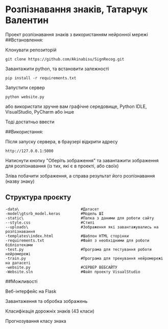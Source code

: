 # Розпізнавання знаків, Татарчук Валентин
Проект розпізнавання знаків з використанням нейронної мережі
##Встановлення:

Клонувати репозиторій
```
git clone https://github.com/Akinabisu/SignRecog.git
```
Завантажити python, та встановити залежності

```
pip install -r requirements.txt
```
Запустити сервер
```
python website.py
```
або використати зручне вам графічне середовище, Python IDLE, VisualStudio, PyCharm або інше

Тоді достатньо ввести 

##Використання:

Після запуску сервера, в браузері відкрити адресу
```
http://127.0.0.1:5000
```
Натиснути кнопку "Оберіть зображення" та завантажити зображення для розпізнавання (із тих, які є в проекті, або своїх)

Зліва побачити зображення, а справа результат його розпізнавання (назву знаку)

## Структура проєкту
```
-data\                           #Датасет
-model\gtsrb_model.keras         #Модель ШІ
-static\                         #Папка з даними для роботи сайту
--style.css                      #Стилі
--uploads\                       #Зображення які завантажувались на розпізнавання
-templates\index.html            #Шаблон HTML сторінки
-requirements.txt                #Файл з необхідними для роботи бібліотеками
-test.py                         #Програма для тестування роботи нейромережі
-train.py                        #Програма для тренування нейромережі на датасеті
-website.py                      #СЕРВЕР ВЕБСАЙТУ
-Website.sln                     #Файл проекту VisualStudio
```

##Можливості

Веб-інтерфейс на Flask

Завантаження та обробка зображень

Класифікація дорожніх знаків (43 класи)

Прогнозування класу знака



